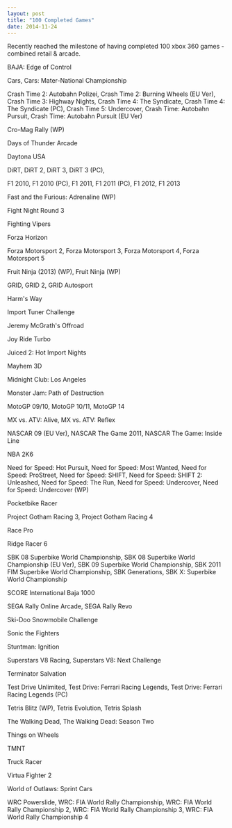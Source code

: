 ```yaml
---
layout: post
title: "100 Completed Games"
date: 2014-11-24
---
```


Recently reached the milestone of having completed 100 xbox 360 games - combined retail & arcade.

BAJA: Edge of Control

Cars, Cars: Mater-National Championship

Crash Time 2: Autobahn Polizei, Crash Time 2: Burning Wheels (EU Ver), Crash Time 3: Highway Nights, Crash Time 4: The Syndicate, Crash Time 4: The Syndicate (PC), Crash Time 5: Undercover, Crash Time: Autobahn Pursuit, Crash Time: Autobahn Pursuit (EU Ver)

Cro-Mag Rally (WP)

Days of Thunder Arcade

Daytona USA

DiRT, DiRT 2, DiRT 3, DiRT 3 (PC),

F1 2010, F1 2010 (PC), F1 2011, F1 2011 (PC), F1 2012, F1 2013

Fast and the Furious: Adrenaline (WP)

Fight Night Round 3

Fighting Vipers

Forza Horizon

Forza Motorsport 2, Forza Motorsport 3, Forza Motorsport 4, Forza Motorsport 5

Fruit Ninja (2013) (WP), Fruit Ninja (WP)

GRID, GRID 2, GRID Autosport

Harm's Way

Import Tuner Challenge

Jeremy McGrath's Offroad

Joy Ride Turbo

Juiced 2: Hot Import Nights

Mayhem 3D

Midnight Club: Los Angeles

Monster Jam: Path of Destruction

MotoGP 09/10, MotoGP 10/11, MotoGP 14

MX vs. ATV: Alive, MX vs. ATV: Reflex

NASCAR 09 (EU Ver), NASCAR The Game 2011, NASCAR The Game: Inside Line

NBA 2K6

Need for Speed: Hot Pursuit, Need for Speed: Most Wanted, Need for Speed: ProStreet, Need for Speed: SHIFT, Need for Speed: SHIFT 2: Unleashed, Need for Speed: The Run, Need for Speed: Undercover, Need for Speed: Undercover (WP)

Pocketbike Racer

Project Gotham Racing 3, Project Gotham Racing 4

Race Pro

Ridge Racer 6

SBK 08 Superbike World Championship, SBK 08 Superbike World Championship (EU Ver), SBK 09 Superbike World Championship, SBK 2011 FIM Superbike World Championship, SBK Generations, SBK X: Superbike World Championship

SCORE International Baja 1000

SEGA Rally Online Arcade, SEGA Rally Revo

Ski-Doo Snowmobile Challenge

Sonic the Fighters

Stuntman: Ignition

Superstars V8 Racing, Superstars V8: Next Challenge

Terminator Salvation

Test Drive Unlimited, Test Drive: Ferrari Racing Legends, Test Drive: Ferrari Racing Legends (PC)

Tetris Blitz (WP), Tetris Evolution, Tetris Splash

The Walking Dead, The Walking Dead: Season Two

Things on Wheels

TMNT

Truck Racer

Virtua Fighter 2

World of Outlaws: Sprint Cars

WRC Powerslide, WRC: FIA World Rally Championship, WRC: FIA World Rally Championship 2, WRC: FIA World Rally Championship 3, WRC: FIA World Rally Championship 4